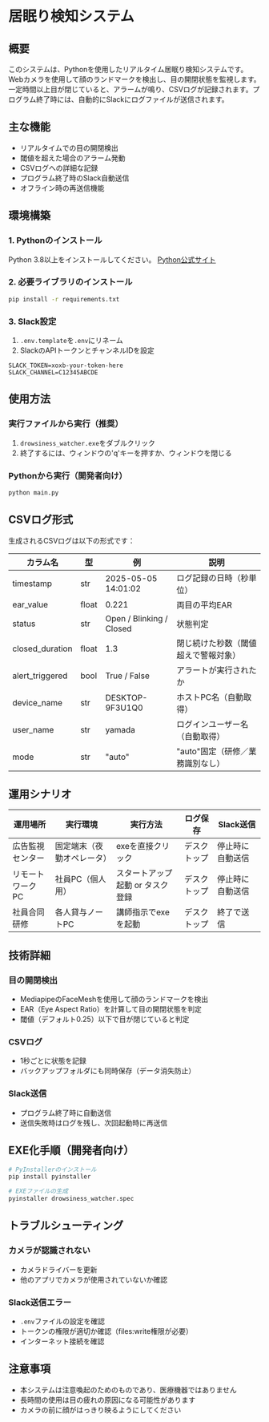 # 居眠り検知システム

## 概要
このシステムは、Pythonを使用したリアルタイム居眠り検知システムです。Webカメラを使用して顔のランドマークを検出し、目の開閉状態を監視します。一定時間以上目が閉じていると、アラームが鳴り、CSVログが記録されます。プログラム終了時には、自動的にSlackにログファイルが送信されます。

## 主な機能
- リアルタイムでの目の開閉検出
- 閾値を超えた場合のアラーム発動
- CSVログへの詳細な記録
- プログラム終了時のSlack自動送信
- オフライン時の再送信機能

## 環境構築

### 1. Pythonのインストール
Python 3.8以上をインストールしてください。
[Python公式サイト](https://www.python.org/downloads/)

### 2. 必要ライブラリのインストール
```bash
pip install -r requirements.txt
```

### 3. Slack設定
1. `.env.template`を`.env`にリネーム
2. SlackのAPIトークンとチャンネルIDを設定
```
SLACK_TOKEN=xoxb-your-token-here
SLACK_CHANNEL=C12345ABCDE
```

## 使用方法

### 実行ファイルから実行（推奨）
1. `drowsiness_watcher.exe`をダブルクリック
2. 終了するには、ウィンドウの'q'キーを押すか、ウィンドウを閉じる

### Pythonから実行（開発者向け）
```bash
python main.py
```

## CSVログ形式
生成されるCSVログは以下の形式です：

| カラム名 | 型 | 例 | 説明 |
|---------|------|---------|---------|
| timestamp | str | 2025-05-05 14:01:02 | ログ記録の日時（秒単位） |
| ear_value | float | 0.221 | 両目の平均EAR |
| status | str | Open / Blinking / Closed | 状態判定 |
| closed_duration | float | 1.3 | 閉じ続けた秒数（閾値超えで警報対象） |
| alert_triggered | bool | True / False | アラートが実行されたか |
| device_name | str | DESKTOP-9F3U1Q0 | ホストPC名（自動取得） |
| user_name | str | yamada | ログインユーザー名（自動取得） |
| mode | str | "auto" | "auto"固定（研修／業務識別なし） |

## 運用シナリオ

| 運用場所 | 実行環境 | 実行方法 | ログ保存 | Slack送信 |
|---------|----------|----------|----------|-----------|
| 広告監視センター | 固定端末（夜勤オペレータ） | exeを直接クリック | デスクトップ | 停止時に自動送信 |
| リモートワークPC | 社員PC（個人用） | スタートアップ起動 or タスク登録 | デスクトップ | 停止時に自動送信 |
| 社員合同研修 | 各人貸与ノートPC | 講師指示でexeを起動 | デスクトップ | 終了で送信 |

## 技術詳細

### 目の開閉検出
- MediapipeのFaceMeshを使用して顔のランドマークを検出
- EAR（Eye Aspect Ratio）を計算して目の開閉状態を判定
- 閾値（デフォルト0.25）以下で目が閉じていると判定

### CSVログ
- 1秒ごとに状態を記録
- バックアップフォルダにも同時保存（データ消失防止）

### Slack送信
- プログラム終了時に自動送信
- 送信失敗時はログを残し、次回起動時に再送信

## EXE化手順（開発者向け）
```bash
# PyInstallerのインストール
pip install pyinstaller

# EXEファイルの生成
pyinstaller drowsiness_watcher.spec
```

## トラブルシューティング

### カメラが認識されない
- カメラドライバーを更新
- 他のアプリでカメラが使用されていないか確認

### Slack送信エラー
- `.env`ファイルの設定を確認
- トークンの権限が適切か確認（files:write権限が必要）
- インターネット接続を確認

## 注意事項
- 本システムは注意喚起のためのものであり、医療機器ではありません
- 長時間の使用は目の疲れの原因になる可能性があります
- カメラの前に顔がはっきり映るようにしてください
